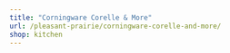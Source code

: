 ```yaml
---
title: "Corningware Corelle & More"
url: /pleasant-prairie/corningware-corelle-and-more/
shop: kitchen
---
```

